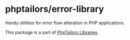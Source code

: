 # phptailors/error-library

Handy utilities for error flow alteration in PHP applications.

This package is a part of [PhpTailors Libraries](https://github.com/phptailors/libraries/).
